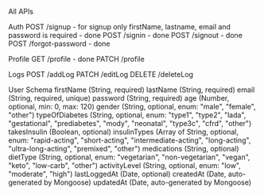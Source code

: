 All APIs

Auth
POST /signup - for signup only firstName, lastname, email and password is required - done
POST /signin - done
POST /signout - done
POST /forgot-password - done

Profile
GET /profile - done
PATCH /profile

Logs
POST /addLog
PATCH /editLog
DELETE /deleteLog

User Schema
firstName (String, required)
lastName (String, required)
email (String, required, unique)
password (String, required)
age (Number, optional, min: 0, max: 120)
gender (String, optional, enum: "male", "female", "other")
typeOfDiabetes (String, optional, enum: "type1", "type2", "lada", "gestational", "prediabetes", "mody", "neonatal", "type3c", "cfrd", "other")
takesInsulin (Boolean, optional)
insulinTypes (Array of String, optional, enum: "rapid-acting", "short-acting", "intermediate-acting", "long-acting", "ultra-long-acting", "premixed", "other")
medications (String, optional)
dietType (String, optional, enum: "vegetarian", "non-vegetarian", "vegan", "keto", "low-carb", "other")
activityLevel (String, optional, enum: "low", "moderate", "high")
lastLoggedAt (Date, optional)
createdAt (Date, auto-generated by Mongoose)
updatedAt (Date, auto-generated by Mongoose)
